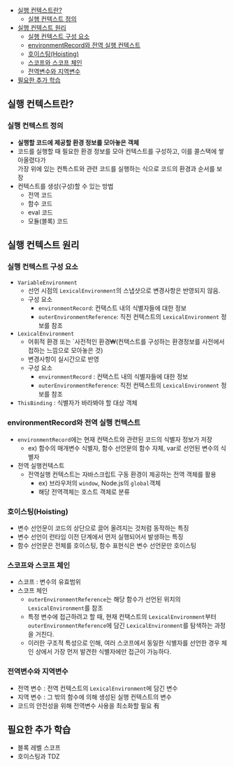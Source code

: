 - [실행 컨텍스트란?](#실행-컨텍스트란)
  - [실행 컨텍스트 정의](#실행-컨텍스트-정의)
- [실행 컨텍스트 원리](#실행-컨텍스트-원리)
  - [실행 컨텍스트 구성 요소](#실행-컨텍스트-구성-요소)
  - [environmentRecord와 전역 실행 컨텍스트](#environmentrecord와-전역-실행-컨텍스트)
  - [호이스팅(Hoisting)](#호이스팅hoisting)
  - [스코프와 스코프 체인](#스코프와-스코프-체인)
  - [전역변수와 지역변수](#전역변수와-지역변수)
- [필요한 추가 학습](#필요한-추가-학습)

## 실행 컨텍스트란?

### 실행 컨텍스트 정의

- **실행할 코드에 제공할 환경 정보를 모아놓은 객체**
- 코드를 실행할 때 필요한 환경 정보를 모아 컨텍스트를 구성하고, 이를 콜스택에 쌓아올렸다가<br> 가장 위에 있는 컨특스트와 관련 코드를 실행하는 식으로 코드의 환경과 순서를 보장
- 컨텍스트를 생성(구성)할 수 있는 방법
  - 전역 코드
  - 함수 코드
  - eval 코드
  - 모듈(블록) 코드

## 실행 컨텍스트 원리

### 실행 컨텍스트 구성 요소

- `VariableEnvironment`
  - 선언 시점의 `LexicalEnvironment`의 스냅샷으로 변경사항은 반영되지 않음.
  - 구성 요소
    - `environmentRecord`: 컨택스트 내의 식별자들에 대한 정보
    - `outerEnvironmentReference`: 직전 컨텍스트의 `LexicalEnvironment` 정보를 참조
- `LexicalEnvironment`
  - 어휘적 환경 또는 `사전적인 환경₩(컨택스트를 구성하는 환경정보를 사전에서 접하는 느낌으로 모아놓은 것)
  - 변경사항이 실시간으로 반영
  - 구성 요소
    - `environmentRecord` : 컨택스트 내의 식별자들에 대한 정보
    - `outerEnvironmentReference`: 직전 컨텍스트의 `LexicalEnvironment` 정보를 참조
- `ThisBinding` : 식별자가 바라봐야 할 대상 객체

### environmentRecord와 전역 실행 컨텍스트

- `environmentRecord`에는 현재 컨택스트와 관련된 코드의 식별자 정보가 저장
  - ex) 함수의 매개변수 식별자, 함수 선언문의 함수 자체, var로 선언된 변수의 식별자
- 전역 실행컨텍스트
  - 전역실행 컨텍스트는 자바스크립트 구동 환경이 제공하는 전역 객체를 활용
    - ex) 브라우저의 `window`, Node.js의 `global`객체
    - 해당 전역객체는 호스트 객체로 분류

### 호이스팅(Hoisting)

- 변수 선언문이 코드의 상단으로 끌어 올려지는 것처럼 동작하는 특징
- 변수 선언이 런타임 이전 단계에서 먼저 실행되어서 발생하는 특징
- 함수 선언문은 전체를 호이스팅, 함수 표현식은 변수 선언문만 호이스팅

### 스코프와 스코프 체인

- 스코프 : 변수의 유효범위
- 스코프 체인
  - `outerEnvironmentReference`는 해당 함수가 선언된 위치의 `LexicalEnvironment`를 참조
  - 특정 변수에 접근하려고 할 때, 현재 컨택스트의 `LexicalEnvironment`부터 `outerEnvironmentReference`에 담긴 `LexicalEnvironment`를 탐색하는 과정을 거친다.
  - 이러한 구조적 특성으로 인해, 여러 스코프에서 동일한 식별자를 선언한 경우 체인 상에서 가장 먼저 발견한 식별자에만 접근이 가능하다.

### 전역변수와 지역변수

- 전역 변수 : 전역 컨텍스트의 `LexicalEnvironment`에 담긴 변수
- 지역 변수 : 그 밖의 함수에 의해 생성된 실행 컨텍스트의 변수
- 코드의 안전성을 위해 전역변수 사용을 최소화할 필요 有

## 필요한 추가 학습

- 블록 레벨 스코프
- 호이스팅과 TDZ
